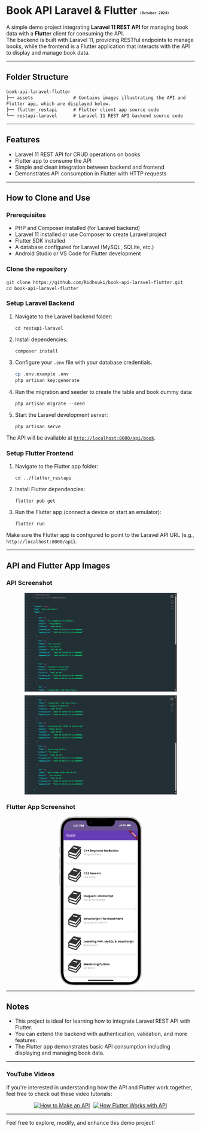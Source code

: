 # Book API Laravel & Flutter <span style="font-size: 11px">`(October 2024)`</span>

A simple demo project integrating **Laravel 11 REST API** for managing book data with a **Flutter** client for consuming the API.  
The backend is built with Laravel 11, providing RESTful endpoints to manage books, while the frontend is a Flutter application that interacts with the API to display and manage book data.

---

## Folder Structure
```
book-api-laravel-flutter
├── assets               # Contains images illustrating the API and Flutter app, which are displayed below.
├── flutter_restapi      # Flutter client app source code
└── restapi-laravel      # Laravel 11 REST API backend source code
```
---

## Features

- Laravel 11 REST API for CRUD operations on books
- Flutter app to consume the API
- Simple and clean integration between backend and frontend
- Demonstrates API consumption in Flutter with HTTP requests

---

## How to Clone and Use

### Prerequisites

- PHP and Composer installed (for Laravel backend)
- Laravel 11 installed or use Composer to create Laravel project
- Flutter SDK installed
- A database configured for Laravel (MySQL, SQLite, etc.)
- Android Studio or VS Code for Flutter development

### Clone the repository

```
git clone https://github.com/Ridhsuki/book-api-laravel-flutter.git
cd book-api-laravel-flutter
```

### Setup Laravel Backend

1. Navigate to the Laravel backend folder:

    ```
    cd restapi-laravel
    ```

2. Install dependencies:
    ```
    composer install
    ```

3. Configure your `.env` file with your database credentials.
   ```bash
   cp .env.example .env
   php artisan key:generate
   ```
4. Run the migration and seeder to create the table and book dummy data:

    ```
    php artisan migrate --seed
    ```

5. Start the Laravel development server:
    ```
    php artisan serve
    ```
The API will be available at <a href="http://localhost:8000/api/book">`http://localhost:8000/api/book`</a>.

### Setup Flutter Frontend

1. Navigate to the Flutter app folder:
    ```
    cd ../flutter_restapi
    ```
2. Install Flutter dependencies:
    ```
    flutter pub get
    ```
3. Run the Flutter app (connect a device or start an emulator):
    ```
    flutter run
    ```

Make sure the Flutter app is configured to point to the Laravel API URL (e.g., `http://localhost:8000/api`).

---

## API and Flutter App Images

### API Screenshot
<div style="display: flex; flex-wrap: wrap; gap: 10px; justify-content: center; align-items: center;" align="center">
      <img src="assets/api1.png" width="407" alt="API 1 Screenshot">
      <img src="assets/api2.png" width="407" alt="API 2 Screenshot">
</div>

### Flutter App Screenshot  
<div style="display: flex; flex-wrap: wrap; gap: 10px; justify-content: center; align-items: center;" align="center">
      <img src="assets/flutter.png" width="222" alt="Flutter App Screenshot">
</div>

---

## Notes

- This project is ideal for learning how to integrate Laravel REST API with Flutter.
- You can extend the backend with authentication, validation, and more features.
- The Flutter app demonstrates basic API consumption including displaying and managing book data.

---

### YouTube Videos

If you're interested in understanding how the API and Flutter work together, feel free to check out these video tutorials:

<div style="display: flex; flex-wrap: wrap; gap: 10px; justify-content: center; align-items: center;" align="center">
    <a href="https://youtu.be/SCegRze8ebs?si=yo3AeT6JLK0PLAhp" target="_blank">
        <img src="https://img.youtube.com/vi/SCegRze8ebs/3.jpg" width="397" alt="How to Make an API">
    </a>
    <a href="https://youtu.be/AgtDil9K9e0?si=Hrnob4URyLO7YZfJ" target="_blank">
        <img src="https://img.youtube.com/vi/AgtDil9K9e0/3.jpg" width="397" alt="How Flutter Works with API">
    </a>
</div>


---

Feel free to explore, modify, and enhance this demo project!
